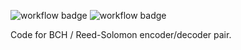![workflow badge](https://github.com/Omer-Sella/reedSolomon/actions/workflows/arithmetic.yml/badge.svg)
![workflow badge](https://github.com/Omer-Sella/reedSolomon/actions/workflows/keyEquationSolver.yml/badge.svg)


Code for BCH / Reed-Solomon encoder/decoder pair.

